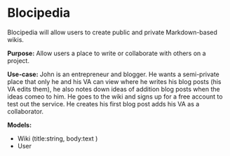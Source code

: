 Blocipedia
===

Blocipedia will allow users to create public and private Markdown-based wikis.

__Purpose:__ Allow users a place to write or collaborate with others on a project. 

__Use-case:__ John is an entrepreneur and blogger.  He wants a semi-private place that only he and his VA can view where he writes his blog posts (his VA edits them), he also notes down ideas of addition blog posts when the ideas comeo to him.  He goes to the wiki and signs up for a free account to test out the service.  He creates his first blog post adds his VA as a collaborator.  

__Models:__
* Wiki (title:string, body:text )
* User